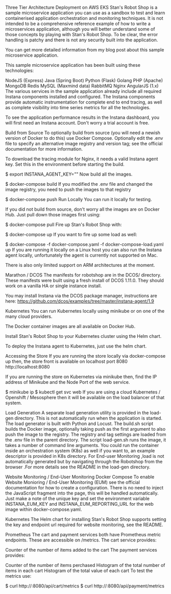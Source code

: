 Three Tier Architecture Deployment on AWS EKS
Stan's Robot Shop is a sample microservice application you can use as a sandbox to test and learn containerised application orchestration and monitoring techniques. It is not intended to be a comprehensive reference example of how to write a microservices application, although you will better understand some of those concepts by playing with Stan's Robot Shop. To be clear, the error handling is patchy and there is not any security built into the application.

You can get more detailed information from my blog post about this sample microservice application.

This sample microservice application has been built using these technologies:

NodeJS (Express)
Java (Spring Boot)
Python (Flask)
Golang
PHP (Apache)
MongoDB
Redis
MySQL (Maxmind data)
RabbitMQ
Nginx
AngularJS (1.x)
The various services in the sample application already include all required Instana components installed and configured. The Instana components provide automatic instrumentation for complete end to end tracing, as well as complete visibility into time series metrics for all the technologies.

To see the application performance results in the Instana dashboard, you will first need an Instana account. Don't worry a trial account is free.

Build from Source
To optionally build from source (you will need a newish version of Docker to do this) use Docker Compose. Optionally edit the .env file to specify an alternative image registry and version tag; see the official documentation for more information.

To download the tracing module for Nginx, it needs a valid Instana agent key. Set this in the environment before starting the build.

$ export INSTANA_AGENT_KEY="<your agent key>"
Now build all the images.

$ docker-compose build
If you modified the .env file and changed the image registry, you need to push the images to that registry

$ docker-compose push
Run Locally
You can run it locally for testing.

If you did not build from source, don't worry all the images are on Docker Hub. Just pull down those images first using:

$ docker-compose pull
Fire up Stan's Robot Shop with:

$ docker-compose up
If you want to fire up some load as well:

$ docker-compose -f docker-compose.yaml -f docker-compose-load.yaml up
If you are running it locally on a Linux host you can also run the Instana agent locally, unfortunately the agent is currently not supported on Mac.

There is also only limited support on ARM architectures at the moment.

Marathon / DCOS
The manifests for robotshop are in the DCOS/ directory. These manifests were built using a fresh install of DCOS 1.11.0. They should work on a vanilla HA or single instance install.

You may install Instana via the DCOS package manager, instructions are here: https://github.com/dcos/examples/tree/master/instana-agent/1.9

Kubernetes
You can run Kubernetes locally using minikube or on one of the many cloud providers.

The Docker container images are all available on Docker Hub.

Install Stan's Robot Shop to your Kubernetes cluster using the Helm chart.

To deploy the Instana agent to Kubernetes, just use the helm chart.

Accessing the Store
If you are running the store locally via docker-compose up then, the store front is available on localhost port 8080 http://localhost:8080

If you are running the store on Kubernetes via minikube then, find the IP address of Minikube and the Node Port of the web service.

$ minikube ip
$ kubectl get svc web
If you are using a cloud Kubernetes / Openshift / Mesosphere then it will be available on the load balancer of that system.

Load Generation
A separate load generation utility is provided in the load-gen directory. This is not automatically run when the application is started. The load generator is built with Python and Locust. The build.sh script builds the Docker image, optionally taking push as the first argument to also push the image to the registry. The registry and tag settings are loaded from the .env file in the parent directory. The script load-gen.sh runs the image, it takes a number of command line arguments. You could run the container inside an orchestration system (K8s) as well if you want to, an example descriptor is provided in K8s directory. For End-user Monitoring ,load is not automatically generated but by navigating through the Robotshop from the browser .For more details see the README in the load-gen directory.

Website Monitoring / End-User Monitoring
Docker Compose
To enable Website Monioring / End-User Monitoring (EUM) see the official documentation for how to create a configuration. There is no need to inject the JavaScript fragment into the page, this will be handled automatically. Just make a note of the unique key and set the environment variable INSTANA_EUM_KEY and INSTANA_EUM_REPORTING_URL for the web image within docker-compose.yaml.

Kubernetes
The Helm chart for installing Stan's Robot Shop supports setting the key and endpoint url required for website monitoring, see the README.

Prometheus
The cart and payment services both have Prometheus metric endpoints. These are accessible on /metrics. The cart service provides:

Counter of the number of items added to the cart
The payment services provides:

Counter of the number of items perchased
Histogram of the total number of items in each cart
Histogram of the total value of each cart
To test the metrics use:

$ curl http://<host>:8080/api/cart/metrics
$ curl http://<host>:8080/api/payment/metrics
